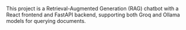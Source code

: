 This project is a Retrieval-Augmented Generation (RAG) chatbot with a React frontend and FastAPI backend, supporting both Groq and Ollama models for querying documents.
